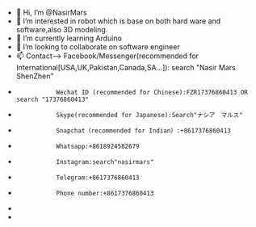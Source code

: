 - 👋 Hi, I’m @NasirMars
- 👀 I’m interested in robot which is base on both hard ware and  software,also 3D modeling.
- 🌱 I’m currently learning Arduino
- 💞️ I’m looking to collaborate on software engineer
- 📫 Contact-->  Facebook/Messenger(recommended for International[USA,UK,Pakistan,Canada,SA...]): search "Nasir Mars ShenZhen"
-                Wechat ID (recommended for Chinese):FZR17376860413 OR search "17376860413"
-                Skype(recommended for Japanese):Search"ナシア　マルス"
-                Snapchat（recommended for Indian）:+8617376860413
-                Whatsapp:+8618924582679
-                Instagram:search"nasirmars"
-                Telegram:+8617376860413
-                Phone number:+8617376860413              
-                
-                

<!---
NasirMars/NasirMars is a ✨ special ✨ repository because its `README.md` (this file) appears on your GitHub profile.
You can click the Preview link to take a look at your changes.
--->
